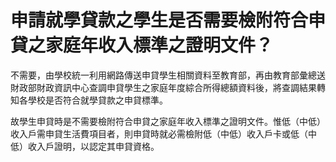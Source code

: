 # 申請就學貸款之學生是否需要檢附符合申貸之家庭年收入標準之證明文件？

不需要，由學校統一利用網路傳送申貸學生相關資料至教育部，再由教育部彙總送財政部財政資訊中心查調申貸學生之家庭年度綜合所得總額資料後，將查調結果轉知各學校是否符合就學貸款之申貸標準。

故學生申貸時是不需要檢附符合申貸之家庭年收入標準之證明文件。惟低（中低）收入戶需申貸生活費項目者，則申貸時就必需檢附低（中低）收入戶卡或低（中低）收入戶證明，以認定其申貸資格。
